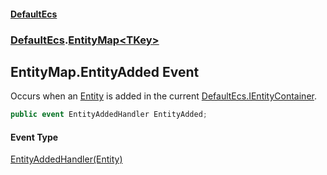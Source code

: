 #### [DefaultEcs](DefaultEcs.md 'DefaultEcs')
### [DefaultEcs](DefaultEcs.md#DefaultEcs 'DefaultEcs').[EntityMap&lt;TKey&gt;](EntityMap_TKey_.md 'DefaultEcs.EntityMap<TKey>')

## EntityMap<TKey>.EntityAdded Event

Occurs when an [Entity](Entity.md 'DefaultEcs.Entity') is added in the current [DefaultEcs.IEntityContainer](https://docs.microsoft.com/en-us/dotnet/api/DefaultEcs.IEntityContainer 'DefaultEcs.IEntityContainer').

```csharp
public event EntityAddedHandler EntityAdded;
```

#### Event Type
[EntityAddedHandler(Entity)](EntityAddedHandler(Entity).md 'DefaultEcs.EntityAddedHandler(DefaultEcs.Entity)')